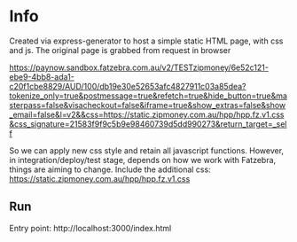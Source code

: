 # Info
Created via express-generator to host a simple static HTML page, with css and js.
The original page is grabbed from request in browser

https://paynow.sandbox.fatzebra.com.au/v2/TESTzipmoney/6e52c121-ebe9-4bb8-ada1-c20f1cbe8829/AUD/100/db19e30e52653afc4827911c03a85dea?tokenize_only=true&postmessage=true&refetch=true&hide_button=true&masterpass=false&visacheckout=false&iframe=true&show_extras=false&show_email=false&l=v2&&css=https://static.zipmoney.com.au/hpp/hpp.fz.v1.css&css_signature=21583f9f9c5b9e98460739d5dd990273&return_target=_self

So we can apply new css style and retain all javascript functions. However, in integration/deploy/test stage, depends on how we work with Fatzebra, things are aiming to change.
Include the additional css: https://static.zipmoney.com.au/hpp/hpp.fz.v1.css

## Run
Entry point: http://localhost:3000/index.html
